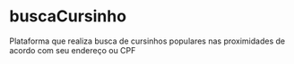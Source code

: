 # buscaCursinho
Plataforma que realiza busca de cursinhos populares nas proximidades de acordo com seu endereço ou CPF
